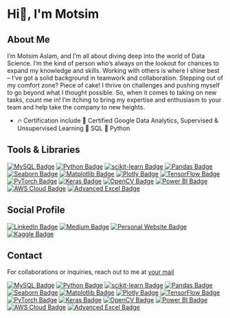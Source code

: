 # Hi👋, I'm Motsim
## About Me

I’m Motsim Aslam, and I’m all about diving deep into the world of Data Science. I’m the kind of person who’s always on the lookout for chances to expand my knowledge and skills. Working with others is where I shine best – I’ve got a solid background in teamwork and collaboration. Stepping out of my comfort zone? Piece of cake! I thrive on challenges and pushing myself to go beyond what I thought possible. So, when it comes to taking on new tasks, count me in! I’m itching to bring my expertise and enthusiasm to your team and help take the company to new heights.
- 🔥 Certification include
           🌱  Certified Google Data Analytics, Supervised & Unsupervised Learning
           🌱  SQL
           🌱  Python

## Tools & Libraries

[![MySQL Badge](https://img.shields.io/badge/MySQL-%23E74C3C.svg?style=flat&logo=mysql&logoColor=white)](https://www.mysql.com/)  [![Python Badge](https://img.shields.io/badge/Python-%2314354C.svg?style=flat&logo=python&logoColor=white)](https://www.python.org/)  [![scikit-learn Badge](https://img.shields.io/badge/scikit--learn-%23F7931E.svg?style=flat&logo=scikit-learn&logoColor=white)](https://scikit-learn.org/)  [![Pandas Badge](https://img.shields.io/badge/Pandas-%23150458.svg?style=flat&logo=pandas&logoColor=white)](https://pandas.pydata.org/) [![Seaborn Badge](https://img.shields.io/badge/Seaborn-%230C55A5.svg?style=flat&logo=python&logoColor=white)](https://seaborn.pydata.org/)  [![Matplotlib Badge](https://img.shields.io/badge/Matplotlib-%23FF9633.svg?style=flat&logo=python&logoColor=white)](https://matplotlib.org/)  [![Plotly Badge](https://img.shields.io/badge/Plotly-%233B4D98.svg?style=flat&logo=plotly&logoColor=white)](https://plotly.com/)  [![TensorFlow Badge](https://img.shields.io/badge/TensorFlow-%23FF6F00.svg?style=flat&logo=tensorflow&logoColor=white)](https://www.tensorflow.org/) [![PyTorch Badge](https://img.shields.io/badge/PyTorch-%23EE4C2C.svg?style=flat&logo=pytorch&logoColor=white)](https://pytorch.org/) [![Keras Badge](https://img.shields.io/badge/Keras-%23D00000.svg?style=flat&logo=keras&logoColor=white)](https://keras.io/) [![OpenCV Badge](https://img.shields.io/badge/OpenCV-%235C3EE8.svg?style=flat&logo=opencv&logoColor=white)](https://opencv.org/) [![Power BI Badge](https://img.shields.io/badge/Power%20BI-F2C811.svg?style=flat&logo=Power%20BI&logoColor=white)](https://powerbi.microsoft.com/) [![AWS Cloud Badge](https://img.shields.io/badge/AWS%20Cloud-FF9900.svg?style=flat&logo=Amazon%20AWS&logoColor=white)](https://aws.amazon.com/) [![Advanced Excel Badge](https://img.shields.io/badge/Advanced%20Excel-217346.svg?style=flat&logo=Microsoft%20Excel&logoColor=white)](https://support.microsoft.com/en-us/excel)

## Social Profile
 [![LinkedIn Badge](https://img.shields.io/badge/LinkedIn-0077B5.svg?style=flat&logo=LinkedIn&logoColor=white)](https://www.linkedin.com/in/motsimaslam) 
[![Medium Badge](https://img.shields.io/badge/Medium-12100E.svg?style=flat&logo=Medium&logoColor=white)](https://medium.com/@mutasimaslam) 
[![Personal Website Badge](https://img.shields.io/badge/Personal%20Website-000000.svg?style=flat&logo=About.me&logoColor=white)](https://magnusecom.com)
[![Kaggle Badge](https://img.shields.io/badge/Kaggle-20BEFF.svg?style=flat&logo=Kaggle&logoColor=white)](https://www.kaggle.com/motsimaslam)


## Contact
For collaborations or inquiries, reach out to me at [your mail](mailto:mutasim.lion786@gmail.com)

[![MySQL Badge](https://img.shields.io/badge/MySQL-%23E74C3C.svg?style=for-the-badge&logo=mysql&logoColor=white)](https://www.mysql.com/)  [![Python Badge](https://img.shields.io/badge/Python-%2314354C.svg?style=for-the-badge&logo=python&logoColor=white)](https://www.python.org/)  [![scikit-learn Badge](https://img.shields.io/badge/scikit--learn-%23F7931E.svg?style=for-the-badge&logo=scikit-learn&logoColor=white)](https://scikit-learn.org/)  [![Pandas Badge](https://img.shields.io/badge/Pandas-%23150458.svg?style=for-the-badge&logo=pandas&logoColor=white)](https://pandas.pydata.org/)  [![Seaborn Badge](https://img.shields.io/badge/Seaborn-%230C55A5.svg?style=for-the-badge&logo=python&logoColor=white)](https://seaborn.pydata.org/) [![Matplotlib Badge](https://img.shields.io/badge/Matplotlib-%23FF9633.svg?style=for-the-badge&logo=python&logoColor=white)](https://matplotlib.org/)  [![Plotly Badge](https://img.shields.io/badge/Plotly-%233B4D98.svg?style=for-the-badge&logo=plotly&logoColor=white)](https://plotly.com/)  [![TensorFlow Badge](https://img.shields.io/badge/TensorFlow-%23FF6F00.svg?style=for-the-badge&logo=tensorflow&logoColor=white)](https://www.tensorflow.org/)  [![PyTorch Badge](https://img.shields.io/badge/PyTorch-%23EE4C2C.svg?style=for-the-badge&logo=pytorch&logoColor=white)](https://pytorch.org/) [![Keras Badge](https://img.shields.io/badge/Keras-%23D00000.svg?style=for-the-badge&logo=keras&logoColor=white)](https://keras.io/)  [![OpenCV Badge](https://img.shields.io/badge/OpenCV-%235C3EE8.svg?style=for-the-badge&logo=opencv&logoColor=white)](https://opencv.org/) [![Power BI Badge](https://img.shields.io/badge/Power%20BI-F2C811.svg?style=for-the-badge&logo=Power%20BI&logoColor=white)](https://powerbi.microsoft.com/) [![AWS Cloud Badge](https://img.shields.io/badge/AWS%20Cloud-FF9900.svg?style=for-the-badge&logo=Amazon%20AWS&logoColor=white)](https://aws.amazon.com/) [![Advanced Excel Badge](https://img.shields.io/badge/Advanced%20Excel-217346.svg?style=for-the-badge&logo=Microsoft%20Excel&logoColor=white)](https://support.microsoft.com/en-us/excel)
<!---
MotsimAslam/MotsimAslam is a ✨ special ✨ repository because its `README.md` (this file) appears on your GitHub profile.
You can click the Preview link to take a look at your changes.
--->
